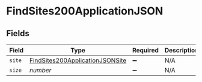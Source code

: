 # FindSites200ApplicationJSON


## Fields

| Field                                                                                         | Type                                                                                          | Required                                                                                      | Description                                                                                   | Example                                                                                       |
| --------------------------------------------------------------------------------------------- | --------------------------------------------------------------------------------------------- | --------------------------------------------------------------------------------------------- | --------------------------------------------------------------------------------------------- | --------------------------------------------------------------------------------------------- |
| `site`                                                                                        | [FindSites200ApplicationJSONSite](../../models/operations/findsites200applicationjsonsite.md) | :heavy_minus_sign:                                                                            | N/A                                                                                           |                                                                                               |
| `size`                                                                                        | *number*                                                                                      | :heavy_minus_sign:                                                                            | N/A                                                                                           | 1                                                                                             |